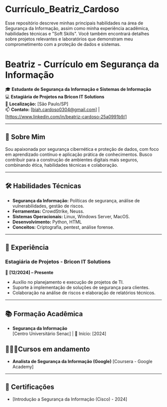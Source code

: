 # Currículo_Beatriz_Cardoso
Esse repositório descreve minhas principais habilidades na área de Segurança da Informação, assim como minha experiência acadêmica, habilidades técnicas e "Soft Skills". Você também encontrará detalhes sobre projetos relevantes e laboratórios que demonstram meu comprometimento com a proteção de dados e sistemas.
# Beatriz - Currículo em Segurança da Informação

🎓 **Estudante de Segurança da Informação e Sistemas de Informação**  
💻 **Estagiária de Projetos na Bricon IT Solutions**  
📍 **Localização:** [São Paulo/SP]  
📫 **Contato:** [biah.cardoso0304@gmail.com] | [https://www.linkedin.com/in/beatriz-cardoso-25a0991b9/] 

---

## 📌 Sobre Mim  
Sou apaixonada por segurança cibernética e proteção de dados, com foco em aprendizado contínuo e aplicação prática de conhecimentos. Busco contribuir para a construção de ambientes digitais mais seguros, combinando ética, habilidades técnicas e colaboração.

---

## 🛠️ Habilidades Técnicas  
- **Segurança da Informação:** Políticas de segurança, análise de vulnerabilidades, gestão de riscos.  
- **Ferramentas:** CrowdStrike, Neuss.  
- **Sistemas Operacionais:** Linux, Windows Server, MacOS.  
- **Desenvolvimento:** Python, HTML  
- **Conceitos:** Criptografia, pentest, análise forense.  

---

## 💼 Experiência  
### **Estagiária de Projetos - Bricon IT Solutions**  
📅 **[12/2024] – Presente**  
- Auxílio no planejamento e execução de projetos de TI.  
- Suporte à implementação de soluções de segurança para clientes.  
- Colaboração na análise de riscos e elaboração de relatórios técnicos.  

---

## 📚 Formação Acadêmica  
- **Segurança da Informação**  
  [Centro Universitário Senac] | 📅 Início: [2024]  

## 👩🏾‍🏫Cursos em andamento
- **Analista de Segurança da Informação (Google)**
[Coursera - Google Academy]
---

## 🌟 Certificações  
- [Introdução a Segurança da Informação (Cisco) - 2024]  


